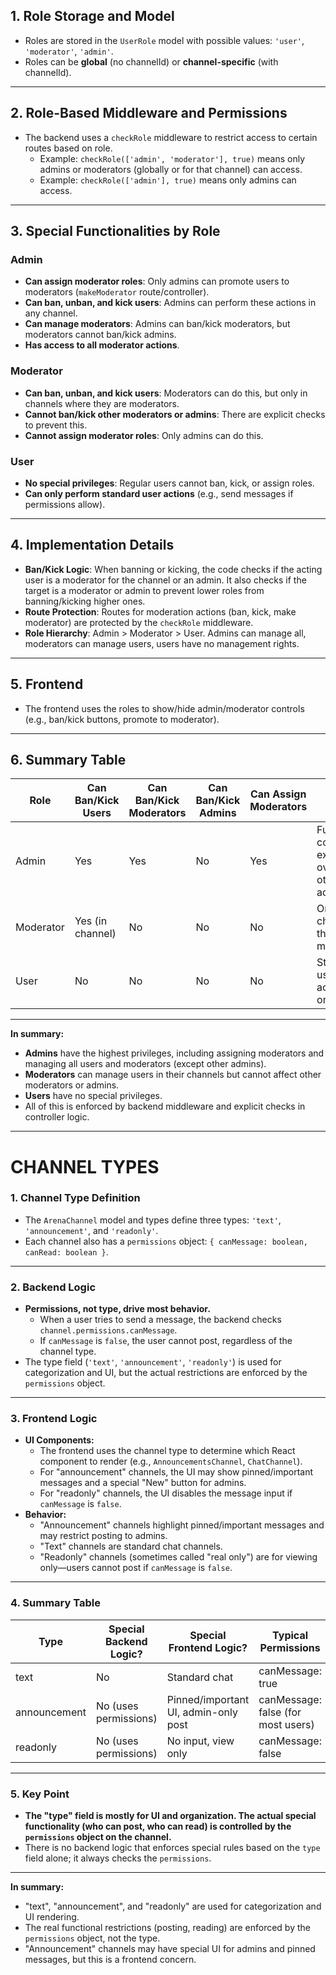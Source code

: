 ## 1. **Role Storage and Model**
- Roles are stored in the `UserRole` model with possible values: `'user'`, `'moderator'`, `'admin'`.
- Roles can be **global** (no channelId) or **channel-specific** (with channelId).

---

## 2. **Role-Based Middleware and Permissions**
- The backend uses a `checkRole` middleware to restrict access to certain routes based on role.
  - Example: `checkRole(['admin', 'moderator'], true)` means only admins or moderators (globally or for that channel) can access.
  - Example: `checkRole(['admin'], true)` means only admins can access.

---

## 3. **Special Functionalities by Role**

### **Admin**
- **Can assign moderator roles**: Only admins can promote users to moderators (`makeModerator` route/controller).
- **Can ban, unban, and kick users**: Admins can perform these actions in any channel.
- **Can manage moderators**: Admins can ban/kick moderators, but moderators cannot ban/kick admins.
- **Has access to all moderator actions**.

### **Moderator**
- **Can ban, unban, and kick users**: Moderators can do this, but only in channels where they are moderators.
- **Cannot ban/kick other moderators or admins**: There are explicit checks to prevent this.
- **Cannot assign moderator roles**: Only admins can do this.

### **User**
- **No special privileges**: Regular users cannot ban, kick, or assign roles.
- **Can only perform standard user actions** (e.g., send messages if permissions allow).

---

## 4. **Implementation Details**
- **Ban/Kick Logic**: When banning or kicking, the code checks if the acting user is a moderator for the channel or an admin. It also checks if the target is a moderator or admin to prevent lower roles from banning/kicking higher ones.
- **Route Protection**: Routes for moderation actions (ban, kick, make moderator) are protected by the `checkRole` middleware.
- **Role Hierarchy**: Admin > Moderator > User. Admins can manage all, moderators can manage users, users have no management rights.

---

## 5. **Frontend**
- The frontend uses the roles to show/hide admin/moderator controls (e.g., ban/kick buttons, promote to moderator).

---

## 6. **Summary Table**

| Role      | Can Ban/Kick Users | Can Ban/Kick Moderators | Can Ban/Kick Admins | Can Assign Moderators | Notes                        |
|-----------|--------------------|------------------------|---------------------|-----------------------|------------------------------|
| Admin     | Yes                | Yes                    | No                  | Yes                   | Full control except over other admins |
| Moderator | Yes (in channel)   | No                     | No                  | No                    | Only in channels they moderate |
| User      | No                 | No                     | No                  | No                    | Standard user actions only    |

---

**In summary:**  
- **Admins** have the highest privileges, including assigning moderators and managing all users and moderators (except other admins).
- **Moderators** can manage users in their channels but cannot affect other moderators or admins.
- **Users** have no special privileges.
- All of this is enforced by backend middleware and explicit checks in controller logic.

---

# CHANNEL TYPES 

### 1. **Channel Type Definition**
- The `ArenaChannel` model and types define three types: `'text'`, `'announcement'`, and `'readonly'`.
- Each channel also has a `permissions` object: `{ canMessage: boolean, canRead: boolean }`.

---

### 2. **Backend Logic**
- **Permissions, not type, drive most behavior.**
  - When a user tries to send a message, the backend checks `channel.permissions.canMessage`.
  - If `canMessage` is `false`, the user cannot post, regardless of the channel type.
- The type field (`'text'`, `'announcement'`, `'readonly'`) is used for categorization and UI, but the actual restrictions are enforced by the `permissions` object.

---

### 3. **Frontend Logic**
- **UI Components:**
  - The frontend uses the channel type to determine which React component to render (e.g., `AnnouncementsChannel`, `ChatChannel`).
  - For "announcement" channels, the UI may show pinned/important messages and a special "New" button for admins.
  - For "readonly" channels, the UI disables the message input if `canMessage` is `false`.
- **Behavior:**
  - "Announcement" channels highlight pinned/important messages and may restrict posting to admins.
  - "Text" channels are standard chat channels.
  - "Readonly" channels (sometimes called "real only") are for viewing only—users cannot post if `canMessage` is `false`.

---

### 4. **Summary Table**

| Type         | Special Backend Logic? | Special Frontend Logic? | Typical Permissions         |
|--------------|-----------------------|-------------------------|-----------------------------|
| text         | No                    | Standard chat           | canMessage: true            |
| announcement | No (uses permissions) | Pinned/important UI, admin-only post | canMessage: false (for most users) |
| readonly     | No (uses permissions) | No input, view only     | canMessage: false           |

---

### 5. **Key Point**
- **The "type" field is mostly for UI and organization. The actual special functionality (who can post, who can read) is controlled by the `permissions` object on the channel.**
- There is no backend logic that enforces special rules based on the `type` field alone; it always checks the `permissions`.

---

**In summary:**  
- "text", "announcement", and "readonly" are used for categorization and UI rendering.
- The real functional restrictions (posting, reading) are enforced by the `permissions` object, not the type.
- "Announcement" channels may have special UI for admins and pinned messages, but this is a frontend concern.
